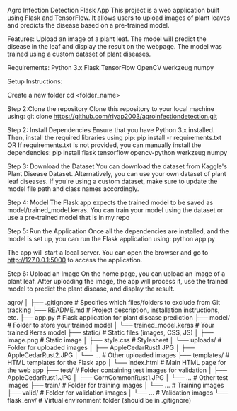 Agro Infection Detection Flask App
This project is a web application built using Flask and TensorFlow. It allows users to upload images of plant leaves and predicts the disease based on a pre-trained model.

Features:
Upload an image of a plant leaf.
The model will predict the disease in the leaf and display the result on the webpage.
The model was trained using a custom dataset of plant diseases.


Requirements:
Python 3.x
Flask
TensorFlow
OpenCV
werkzeug
numpy


Setup Instructions:

Create a new folder
cd <folder_name>


Step 2:Clone the repository
Clone this repository to your local machine using:
git clone https://github.com/riyap2003/agroinfectiondetection.git

Step 2: Install Dependencies
Ensure that you have Python 3.x installed. Then, install the required libraries using pip:
pip install -r requirements.txt
OR
If requirements.txt is not provided, you can manually install the dependencies:
pip install flask tensorflow opencv-python werkzeug numpy


Step 3: Download the Dataset
You can download the dataset from Kaggle's Plant Disease Dataset. Alternatively, you can use your own dataset of plant leaf diseases. If you're using a custom dataset, make sure to update the model file path and class names accordingly.

Step 4: Model
The Flask app expects the trained model to be saved as model/trained_model.keras.
You can train your model using the dataset or use a pre-trained model that is in my repo

Step 5: Run the Application
Once all the dependencies are installed, and the model is set up, you can run the Flask application using:
python app.py

The app will start a local server. You can open the browser and go to http://127.0.0.1:5000 to access the application.

Step 6: Upload an Image
On the home page, you can upload an image of a plant leaf.
After uploading the image, the app will process it, use the trained model to predict the plant disease, and display the result.

agro/
│
├── .gitignore               # Specifies which files/folders to exclude from Git tracking
├── README.md                # Project description, installation instructions, etc.
├── app.py                    # Flask application for plant disease prediction
├── model/                    # Folder to store your trained model
│   └── trained_model.keras   # Your trained Keras model
├── static/                   # Static files (images, CSS, JS)
│   ├── image.png             # Static image
│   ├── style.css             # Stylesheet
│   └── uploads/              # Folder for uploaded images
│       ├── AppleCedarRust1.JPG
│       ├── AppleCedarRust2.JPG
│       └── ...               # Other uploaded images
├── templates/                # HTML templates for the Flask app
│   └── index.html            # Main HTML page for the web app
├── test/                     # Folder containing test images for validation
│   ├── AppleCedarRust1.JPG
│   ├── CornCommonRust1.JPG
│   └── ...                   # Other test images
├── train/                    # Folder for training images
│   └── ...                   # Training images
├── valid/                    # Folder for validation images
│   └── ...                   # Validation images
└── flask_env/                # Virtual environment folder (should be in .gitignore)






